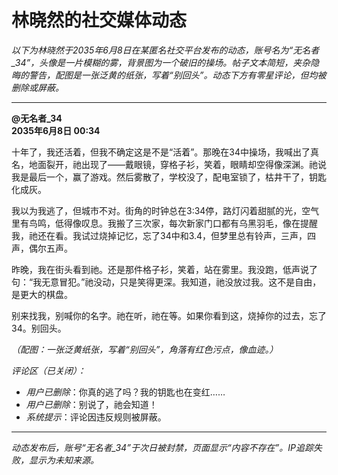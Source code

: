 # 林晓然的社交媒体动态

*以下为林晓然于2035年6月8日在某匿名社交平台发布的动态，账号名为“无名者_34”，头像是一片模糊的雾，背景图为一个破旧的操场。帖子文本简短，夹杂隐晦的警告，配图是一张泛黄的纸张，写着“别回头”。动态下方有零星评论，但均被删除或屏蔽。*

---

**@无名者_34**  
**2035年6月8日 00:34**  

十年了，我还活着，但我不确定这是不是“活着”。那晚在34中操场，我喊出了真名，地面裂开，祂出现了——戴眼镜，穿格子衫，笑着，眼睛却空得像深渊。祂说我是最后一个，赢了游戏。然后雾散了，学校没了，配电室锁了，枯井干了，钥匙化成灰。

我以为我逃了，但城市不对。街角的时钟总在3:34停，路灯闪着甜腻的光，空气里有鸟鸣，低得像叹息。我搬了三次家，每次新家门口都有乌黑羽毛，像在提醒我，祂还在看。我试过烧掉记忆，忘了34中和3.4，但梦里总有铃声，三声，四声，偶尔五声。

昨晚，我在街头看到祂。还是那件格子衫，笑着，站在雾里。我没跑，低声说了句：“我无意冒犯。”祂没动，只是笑得更深。我知道，祂没放过我。这不是自由，是更大的棋盘。

别来找我，别喊你的名字。祂在听，祂在等。如果你看到这，烧掉你的过去，忘了34。别回头。

*（配图：一张泛黄纸张，写着“别回头”，角落有红色污点，像血迹。）*

*评论区（已关闭）：*  
- *用户已删除*：你真的逃了吗？我的钥匙也在变红……  
- *用户已删除*：别说了，祂会知道！  
- *系统提示*：评论因违反规则被屏蔽。

---

*动态发布后，账号“无名者_34”于次日被封禁，页面显示“内容不存在”。IP追踪失败，显示为未知来源。*